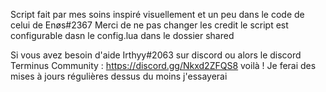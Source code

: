 Script fait par mes soins inspiré visuellement et un peu dans le code de celui de Enøs#2367 
Merci de ne pas changer les credit le script est configurable dasn le config.lua dans le dossier shared

Si vous avez besoin d'aide Irthyy#2063 sur discord ou alors le discord Terminus Community : https://discord.gg/Nkxd2ZFQS8
voilà ! Je ferai des mises à jours régulières dessus du moins j'essayerai
